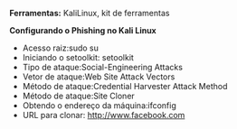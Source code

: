 **Ferramentas:** KaliLinux, kit de ferramentas <br/>

**Configurando o Phishing no Kali Linux** <br/>
  - Acesso raiz:sudo su
  - Iniciando o setoolkit: setoolkit
  - Tipo de ataque:Social-Engineering Attacks
  - Vetor de ataque:Web Site Attack Vectors
  - Método de ataque:Credential Harvester Attack Method 
  - Método de ataque:Site Cloner
  - Obtendo o endereço da máquina:ifconfig
  - URL para clonar: http://www.facebook.com
